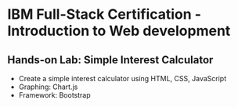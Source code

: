 # IBM Full-Stack Certification - Introduction to Web development

## Hands-on Lab: Simple Interest Calculator
* Create a simple interest calculator using HTML, CSS, JavaScript
* Graphing: Chart.js
* Framework: Bootstrap

